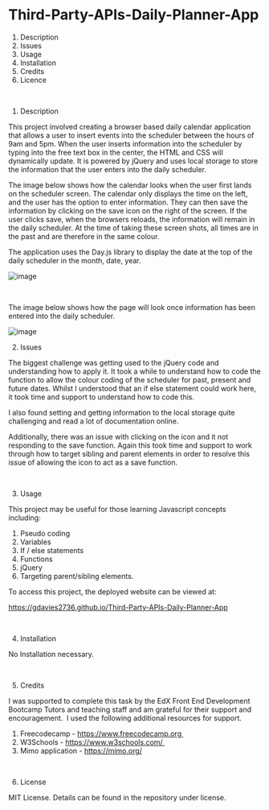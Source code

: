 # Third-Party-APIs-Daily-Planner-App

1. Description 
2. Issues 
3. Usage 
4. Installation 
5. Credits 
6. Licence

<br>

1. Description


This project involved creating a browser based daily calendar application that allows a user to insert events into the scheduler between the hours of 9am and 5pm. When the user inserts information into the scheduler by typing into the free text box in the center, the HTML and CSS will dynamically update. It is powered by jQuery and uses local storage to store the information that the user enters into the daily scheduler. 

The image below shows how the calendar looks when the user first lands on the scheduler screen. The calendar only displays the time on the left, and the user has the option to enter information. They can then save the information by clicking on the save icon on the right of the screen. If the user clicks save, when the browsers reloads, the information will remain in the daily scheduler. At the time of taking these screen shots, all times are in the past and are therefore in the same colour. 

The application uses the Day.js library to display the date at the top of the daily scheduler in the month, date, year.



![image](https://github.com/gdavies2736/Third-Party-APIs-Daily-Planner-App/assets/89836987/1d92eaae-1de5-4c26-9a71-027488260bcb)





<br>

The image below shows how the page will look once information has been entered into the daily scheduler. 




![image](https://github.com/gdavies2736/Third-Party-APIs-Daily-Planner-App/assets/89836987/5cb62a0d-3b32-4b6a-a205-e07d66c87ea3)





2. Issues



The biggest challenge was getting used to the jQuery code and understanding how to apply it. 
It took a while to understand how to code the function to allow the colour coding of the scheduler for past, present and future dates. Whilst I understood that an if else statement could work here, it took time and support to understand how to code this. 

I also found setting and getting information to the local storage quite challenging and read a lot of documentation online. 

Additionally, there was an issue with clicking on the icon and it not responding to the save function. Again this took time and support to work through how to target sibling and parent elements in order to resolve this issue of allowing the icon to act as a save function. 


<br>



3. Usage


This project may be useful for those learning Javascript concepts including: 
1. Pseudo coding 
2. Variables 
3. If / else statements 
4. Functions 
5. jQuery
6. Targeting parent/sibling elements.


To access this project, the deployed website can be viewed at:

https://gdavies2736.github.io/Third-Party-APIs-Daily-Planner-App




<br>




4. Installation

   
No Installation necessary.



<br>

5. Credits

   
I was supported to complete this task by the EdX Front End Development Bootcamp Tutors and teaching staff and am grateful for their support and encouragement. 
I used the following additional resources for support. 
1. Freecodecamp - https://www.freecodecamp.org 
2. W3Schools - https://www.w3schools.com/ 
3. Mimo application - https://mimo.org/


<br>



6. License

   
MIT License. Details can be found in the repository under license.

